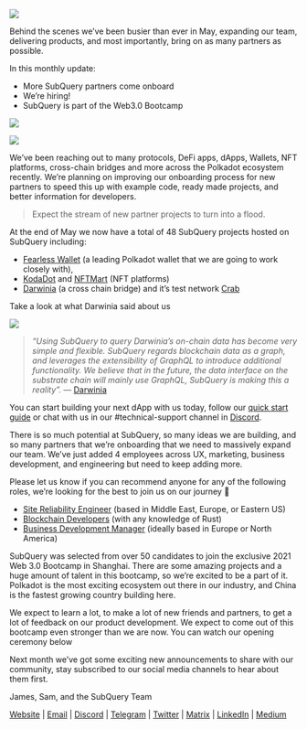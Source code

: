 
![](https://miro.medium.com/max/1400/1*5E_eIJBTvHI7W24ib_Syvw.png)

Behind the scenes we’ve been busier than ever in May, expanding our team, delivering products, and most importantly, bring on as many partners as possible.

In this monthly update:

-   More SubQuery partners come onboard
-   We’re hiring!
-   SubQuery is part of the Web3.0 Bootcamp

![](https://miro.medium.com/freeze/max/60/1*bFOaBnLZUfhRxiQa7fjbwA.gif?q=20)

![](https://miro.medium.com/max/640/1*bFOaBnLZUfhRxiQa7fjbwA.gif)

We’ve been reaching out to many protocols, DeFi apps, dApps, Wallets, NFT platforms, cross-chain bridges and more across the Polkadot ecosystem recently. We’re planning on improving our onboarding process for new partners to speed this up with example code, ready made projects, and better information for developers.

> Expect the stream of new partner projects to turn into a flood.

At the end of May we now have a total of 48 SubQuery projects hosted on SubQuery including:

-   [Fearless Wallet](https://fearlesswallet.io/) (a leading Polkadot wallet that we are going to work closely with),
-   [KodaDot](https://kodadot.xyz/) and [NFTMart](https://www.nftmart.io/) (NFT platforms)
-   [Darwinia](https://explorer.subquery.network/subquery/darwinia-network/darwinia) (a cross chain bridge) and it’s test network [Crab](https://explorer.subquery.network/subquery/wuminzhe/crab)

Take a look at what Darwinia said about us

![](https://miro.medium.com/max/1400/0*Bc8P3mcH6rz-KtT0)

> _“Using SubQuery to query Darwinia’s on-chain data has become very simple and flexible. SubQuery regards blockchain data as a graph, and leverages the extensibility of GraphQL to introduce additional functionality. We believe that in the future, the data interface on the substrate chain will mainly use GraphQL, SubQuery is making this a reality”._ — [Darwinia](https://subquery.medium.com/darwinias-network-data-is-now-available-for-free-in-subquery-b4f51c73fb15)

You can start building your next dApp with us today, follow our [quick start guide](https://doc.subquery.network/quickstart.html) or chat with us in our #technical-support channel in [Discord](https://discord.com/invite/78zg8aBSMG).

There is so much potential at SubQuery, so many ideas we are building, and so many partners that we’re onboarding that we need to massively expand our team. We’ve just added 4 employees across UX, marketing, business development, and engineering but need to keep adding more.

Please let us know if you can recommend anyone for any of the following roles, we’re looking for the best to join us on our journey 🚀

-   [Site Reliability Engineer](https://dash.recooty.com/openings/details/e44cf9762b402f5d8b5bc36f60304a15) (based in Middle East, Europe, or Eastern US)
-   [Blockchain Developers](https://dash.recooty.com/openings/details/9578a63fbe545bd82cc5bbe749636af1) (with any knowledge of Rust)
-   [Business Development Manager](https://rcty.co/3coJPrV) (ideally based in Europe or North America)

SubQuery was selected from over 50 candidates to join the exclusive 2021 Web 3.0 Bootcamp in Shanghai. There are some amazing projects and a huge amount of talent in this bootcamp, so we’re excited to be a part of it. Polkadot is the most exciting ecosystem out there in our industry, and China is the fastest growing country building here.

We expect to learn a lot, to make a lot of new friends and partners, to get a lot of feedback on our product development. We expect to come out of this bootcamp even stronger than we are now. You can watch our opening ceremony below

Next month we’ve got some exciting new announcements to share with our community, stay subscribed to our social media channels to hear about them first.

James, Sam, and the SubQuery Team

[Website](https://subquery.network/) | [Email](mailto:hello@subquery.network) | [Discord](https://discord.com/invite/78zg8aBSMG) | [Telegram](https://t.me/subquerynetwork) | [Twitter](https://twitter.com/subquerynetwork) | [Matrix](https://matrix.to/#/#subquery:matrix.org) | [LinkedIn](https://www.linkedin.com/company/subquery) | [Medium](https://subquery.medium.com/)